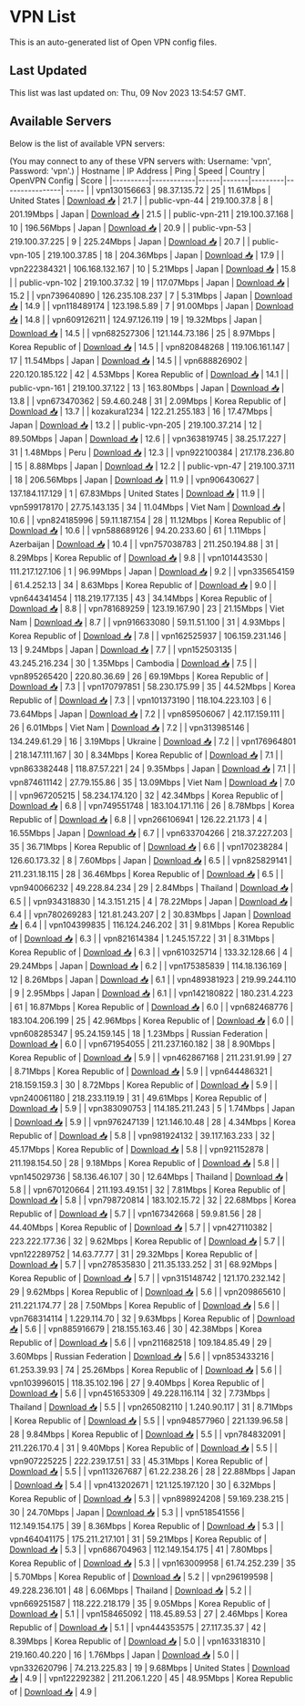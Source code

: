 # VPN List

This is an auto-generated list of Open VPN config files.

## Last Updated

This list was last updated on: Thu, 09 Nov 2023 13:54:57 GMT.

## Available Servers

Below is the list of available VPN servers:

(You may connect to any of these VPN servers with: Username: 'vpn', Password: 'vpn'.)
| Hostname | IP Address | Ping | Speed | Country | OpenVPN Config | Score |
|----------|------------|------|-------|---------|----------------| ----- |
| vpn130156663 | 98.37.135.72 | 25 | 11.61Mbps | United States | [Download 📥](./configs/server_0_US.ovpn) | 21.7 |
| public-vpn-44 | 219.100.37.8 | 8 | 201.19Mbps | Japan | [Download 📥](./configs/server_1_JP.ovpn) | 21.5 |
| public-vpn-211 | 219.100.37.168 | 10 | 196.56Mbps | Japan | [Download 📥](./configs/server_2_JP.ovpn) | 20.9 |
| public-vpn-53 | 219.100.37.225 | 9 | 225.24Mbps | Japan | [Download 📥](./configs/server_3_JP.ovpn) | 20.7 |
| public-vpn-105 | 219.100.37.85 | 18 | 204.36Mbps | Japan | [Download 📥](./configs/server_4_JP.ovpn) | 17.9 |
| vpn222384321 | 106.168.132.167 | 10 | 5.21Mbps | Japan | [Download 📥](./configs/server_5_JP.ovpn) | 15.8 |
| public-vpn-102 | 219.100.37.32 | 19 | 117.07Mbps | Japan | [Download 📥](./configs/server_6_JP.ovpn) | 15.2 |
| vpn739640890 | 126.235.108.237 | 7 | 5.31Mbps | Japan | [Download 📥](./configs/server_7_JP.ovpn) | 14.9 |
| vpn118489174 | 123.198.5.89 | 7 | 91.00Mbps | Japan | [Download 📥](./configs/server_8_JP.ovpn) | 14.8 |
| vpn609126211 | 124.97.126.119 | 19 | 19.32Mbps | Japan | [Download 📥](./configs/server_9_JP.ovpn) | 14.5 |
| vpn682527306 | 121.144.73.186 | 25 | 8.97Mbps | Korea Republic of | [Download 📥](./configs/server_10_KR.ovpn) | 14.5 |
| vpn820848268 | 119.106.161.147 | 17 | 11.54Mbps | Japan | [Download 📥](./configs/server_11_JP.ovpn) | 14.5 |
| vpn688826902 | 220.120.185.122 | 42 | 4.53Mbps | Korea Republic of | [Download 📥](./configs/server_12_KR.ovpn) | 14.1 |
| public-vpn-161 | 219.100.37.122 | 13 | 163.80Mbps | Japan | [Download 📥](./configs/server_13_JP.ovpn) | 13.8 |
| vpn673470362 | 59.4.60.248 | 31 | 2.09Mbps | Korea Republic of | [Download 📥](./configs/server_14_KR.ovpn) | 13.7 |
| kozakura1234 | 122.21.255.183 | 16 | 17.47Mbps | Japan | [Download 📥](./configs/server_15_JP.ovpn) | 13.2 |
| public-vpn-205 | 219.100.37.214 | 12 | 89.50Mbps | Japan | [Download 📥](./configs/server_16_JP.ovpn) | 12.6 |
| vpn363819745 | 38.25.17.227 | 31 | 1.48Mbps | Peru | [Download 📥](./configs/server_17_PE.ovpn) | 12.3 |
| vpn922100384 | 217.178.236.80 | 15 | 8.88Mbps | Japan | [Download 📥](./configs/server_18_JP.ovpn) | 12.2 |
| public-vpn-47 | 219.100.37.11 | 18 | 206.56Mbps | Japan | [Download 📥](./configs/server_19_JP.ovpn) | 11.9 |
| vpn906430627 | 137.184.117.129 | 1 | 67.83Mbps | United States | [Download 📥](./configs/server_20_US.ovpn) | 11.9 |
| vpn599178170 | 27.75.143.135 | 34 | 11.04Mbps | Viet Nam | [Download 📥](./configs/server_21_VN.ovpn) | 10.6 |
| vpn824185996 | 59.11.187.154 | 28 | 11.12Mbps | Korea Republic of | [Download 📥](./configs/server_22_KR.ovpn) | 10.6 |
| vpn588689126 | 94.20.233.60 | 61 | 1.11Mbps | Azerbaijan | [Download 📥](./configs/server_23_AZ.ovpn) | 10.4 |
| vpn757038783 | 211.250.194.88 | 31 | 8.29Mbps | Korea Republic of | [Download 📥](./configs/server_24_KR.ovpn) | 9.8 |
| vpn101443530 | 111.217.127.106 | 1 | 96.99Mbps | Japan | [Download 📥](./configs/server_25_JP.ovpn) | 9.2 |
| vpn335654159 | 61.4.252.13 | 34 | 8.63Mbps | Korea Republic of | [Download 📥](./configs/server_26_KR.ovpn) | 9.0 |
| vpn644341454 | 118.219.177.135 | 43 | 34.14Mbps | Korea Republic of | [Download 📥](./configs/server_27_KR.ovpn) | 8.8 |
| vpn781689259 | 123.19.167.90 | 23 | 21.15Mbps | Viet Nam | [Download 📥](./configs/server_28_VN.ovpn) | 8.7 |
| vpn916633080 | 59.11.51.100 | 31 | 4.93Mbps | Korea Republic of | [Download 📥](./configs/server_29_KR.ovpn) | 7.8 |
| vpn162525937 | 106.159.231.146 | 13 | 9.24Mbps | Japan | [Download 📥](./configs/server_30_JP.ovpn) | 7.7 |
| vpn152503135 | 43.245.216.234 | 30 | 1.35Mbps | Cambodia | [Download 📥](./configs/server_31_KH.ovpn) | 7.5 |
| vpn895265420 | 220.80.36.69 | 26 | 69.19Mbps | Korea Republic of | [Download 📥](./configs/server_32_KR.ovpn) | 7.3 |
| vpn170797851 | 58.230.175.99 | 35 | 44.52Mbps | Korea Republic of | [Download 📥](./configs/server_33_KR.ovpn) | 7.3 |
| vpn101373190 | 118.104.223.103 | 6 | 73.64Mbps | Japan | [Download 📥](./configs/server_34_JP.ovpn) | 7.2 |
| vpn859506067 | 42.117.159.111 | 26 | 6.01Mbps | Viet Nam | [Download 📥](./configs/server_35_VN.ovpn) | 7.2 |
| vpn313985146 | 134.249.61.29 | 16 | 3.19Mbps | Ukraine | [Download 📥](./configs/server_36_UA.ovpn) | 7.2 |
| vpn176964801 | 218.147.111.167 | 30 | 8.34Mbps | Korea Republic of | [Download 📥](./configs/server_37_KR.ovpn) | 7.1 |
| vpn863382448 | 118.87.57.221 | 24 | 9.35Mbps | Japan | [Download 📥](./configs/server_38_JP.ovpn) | 7.1 |
| vpn874611142 | 27.79.155.86 | 35 | 13.09Mbps | Viet Nam | [Download 📥](./configs/server_39_VN.ovpn) | 7.0 |
| vpn967205215 | 58.234.174.120 | 32 | 42.34Mbps | Korea Republic of | [Download 📥](./configs/server_40_KR.ovpn) | 6.8 |
| vpn749551748 | 183.104.171.116 | 26 | 8.78Mbps | Korea Republic of | [Download 📥](./configs/server_41_KR.ovpn) | 6.8 |
| vpn266106941 | 126.22.21.173 | 4 | 16.55Mbps | Japan | [Download 📥](./configs/server_42_JP.ovpn) | 6.7 |
| vpn633704266 | 218.37.227.203 | 35 | 36.71Mbps | Korea Republic of | [Download 📥](./configs/server_43_KR.ovpn) | 6.6 |
| vpn170238284 | 126.60.173.32 | 8 | 7.60Mbps | Japan | [Download 📥](./configs/server_44_JP.ovpn) | 6.5 |
| vpn825829141 | 211.231.18.115 | 28 | 36.46Mbps | Korea Republic of | [Download 📥](./configs/server_45_KR.ovpn) | 6.5 |
| vpn940066232 | 49.228.84.234 | 29 | 2.84Mbps | Thailand | [Download 📥](./configs/server_46_TH.ovpn) | 6.5 |
| vpn934318830 | 14.3.151.215 | 4 | 78.22Mbps | Japan | [Download 📥](./configs/server_47_JP.ovpn) | 6.4 |
| vpn780269283 | 121.81.243.207 | 2 | 30.83Mbps | Japan | [Download 📥](./configs/server_48_JP.ovpn) | 6.4 |
| vpn104399835 | 116.124.246.202 | 31 | 9.81Mbps | Korea Republic of | [Download 📥](./configs/server_49_KR.ovpn) | 6.3 |
| vpn821614384 | 1.245.157.22 | 31 | 8.31Mbps | Korea Republic of | [Download 📥](./configs/server_50_KR.ovpn) | 6.3 |
| vpn610325714 | 133.32.128.66 | 4 | 29.24Mbps | Japan | [Download 📥](./configs/server_51_JP.ovpn) | 6.2 |
| vpn175385839 | 114.18.136.169 | 12 | 8.26Mbps | Japan | [Download 📥](./configs/server_52_JP.ovpn) | 6.1 |
| vpn489381923 | 219.99.244.110 | 9 | 2.95Mbps | Japan | [Download 📥](./configs/server_53_JP.ovpn) | 6.1 |
| vpn142180822 | 180.231.4.223 | 61 | 16.87Mbps | Korea Republic of | [Download 📥](./configs/server_54_KR.ovpn) | 6.0 |
| vpn682468776 | 183.104.206.199 | 25 | 42.96Mbps | Korea Republic of | [Download 📥](./configs/server_55_KR.ovpn) | 6.0 |
| vpn608285347 | 95.24.159.145 | 18 | 1.23Mbps | Russian Federation | [Download 📥](./configs/server_56_RU.ovpn) | 6.0 |
| vpn671954055 | 211.237.160.182 | 38 | 8.90Mbps | Korea Republic of | [Download 📥](./configs/server_57_KR.ovpn) | 5.9 |
| vpn462867168 | 211.231.91.99 | 27 | 8.71Mbps | Korea Republic of | [Download 📥](./configs/server_58_KR.ovpn) | 5.9 |
| vpn644486321 | 218.159.159.3 | 30 | 8.72Mbps | Korea Republic of | [Download 📥](./configs/server_59_KR.ovpn) | 5.9 |
| vpn240061180 | 218.233.119.19 | 31 | 49.61Mbps | Korea Republic of | [Download 📥](./configs/server_60_KR.ovpn) | 5.9 |
| vpn383090753 | 114.185.211.243 | 5 | 1.74Mbps | Japan | [Download 📥](./configs/server_61_JP.ovpn) | 5.9 |
| vpn976247139 | 121.146.10.48 | 28 | 4.34Mbps | Korea Republic of | [Download 📥](./configs/server_62_KR.ovpn) | 5.8 |
| vpn981924132 | 39.117.163.233 | 32 | 45.17Mbps | Korea Republic of | [Download 📥](./configs/server_63_KR.ovpn) | 5.8 |
| vpn921152878 | 211.198.154.50 | 28 | 9.18Mbps | Korea Republic of | [Download 📥](./configs/server_64_KR.ovpn) | 5.8 |
| vpn145029736 | 58.136.46.107 | 30 | 12.64Mbps | Thailand | [Download 📥](./configs/server_65_TH.ovpn) | 5.8 |
| vpn670120664 | 211.193.49.151 | 32 | 7.81Mbps | Korea Republic of | [Download 📥](./configs/server_66_KR.ovpn) | 5.8 |
| vpn798720814 | 183.102.15.72 | 32 | 22.68Mbps | Korea Republic of | [Download 📥](./configs/server_67_KR.ovpn) | 5.7 |
| vpn167342668 | 59.9.81.56 | 28 | 44.40Mbps | Korea Republic of | [Download 📥](./configs/server_68_KR.ovpn) | 5.7 |
| vpn427110382 | 223.222.177.36 | 32 | 9.62Mbps | Korea Republic of | [Download 📥](./configs/server_69_KR.ovpn) | 5.7 |
| vpn122289752 | 14.63.77.77 | 31 | 29.32Mbps | Korea Republic of | [Download 📥](./configs/server_70_KR.ovpn) | 5.7 |
| vpn278535830 | 211.35.133.252 | 31 | 68.92Mbps | Korea Republic of | [Download 📥](./configs/server_71_KR.ovpn) | 5.7 |
| vpn315148742 | 121.170.232.142 | 29 | 9.62Mbps | Korea Republic of | [Download 📥](./configs/server_72_KR.ovpn) | 5.6 |
| vpn209865610 | 211.221.174.77 | 28 | 7.50Mbps | Korea Republic of | [Download 📥](./configs/server_73_KR.ovpn) | 5.6 |
| vpn768314114 | 1.229.114.70 | 32 | 9.63Mbps | Korea Republic of | [Download 📥](./configs/server_74_KR.ovpn) | 5.6 |
| vpn885916679 | 218.155.163.46 | 30 | 42.38Mbps | Korea Republic of | [Download 📥](./configs/server_75_KR.ovpn) | 5.6 |
| vpn211682518 | 109.184.85.49 | 29 | 3.60Mbps | Russian Federation | [Download 📥](./configs/server_76_RU.ovpn) | 5.6 |
| vpn853433216 | 61.253.39.93 | 74 | 25.26Mbps | Korea Republic of | [Download 📥](./configs/server_77_KR.ovpn) | 5.6 |
| vpn103996015 | 118.35.102.196 | 27 | 9.40Mbps | Korea Republic of | [Download 📥](./configs/server_78_KR.ovpn) | 5.6 |
| vpn451653309 | 49.228.116.114 | 32 | 7.73Mbps | Thailand | [Download 📥](./configs/server_79_TH.ovpn) | 5.5 |
| vpn265082110 | 1.240.90.117 | 31 | 8.71Mbps | Korea Republic of | [Download 📥](./configs/server_80_KR.ovpn) | 5.5 |
| vpn948577960 | 221.139.96.58 | 28 | 9.84Mbps | Korea Republic of | [Download 📥](./configs/server_81_KR.ovpn) | 5.5 |
| vpn784832091 | 211.226.170.4 | 31 | 9.40Mbps | Korea Republic of | [Download 📥](./configs/server_82_KR.ovpn) | 5.5 |
| vpn907225225 | 222.239.17.51 | 33 | 45.31Mbps | Korea Republic of | [Download 📥](./configs/server_83_KR.ovpn) | 5.5 |
| vpn113267687 | 61.22.238.26 | 28 | 22.88Mbps | Japan | [Download 📥](./configs/server_84_JP.ovpn) | 5.4 |
| vpn413202671 | 121.125.197.120 | 30 | 6.32Mbps | Korea Republic of | [Download 📥](./configs/server_85_KR.ovpn) | 5.3 |
| vpn898924208 | 59.169.238.215 | 30 | 24.70Mbps | Japan | [Download 📥](./configs/server_86_JP.ovpn) | 5.3 |
| vpn518541556 | 112.149.154.175 | 39 | 8.36Mbps | Korea Republic of | [Download 📥](./configs/server_87_KR.ovpn) | 5.3 |
| vpn464041175 | 175.211.217.101 | 31 | 59.21Mbps | Korea Republic of | [Download 📥](./configs/server_88_KR.ovpn) | 5.3 |
| vpn686704963 | 112.149.154.175 | 41 | 7.80Mbps | Korea Republic of | [Download 📥](./configs/server_89_KR.ovpn) | 5.3 |
| vpn163009958 | 61.74.252.239 | 35 | 5.70Mbps | Korea Republic of | [Download 📥](./configs/server_90_KR.ovpn) | 5.2 |
| vpn296199598 | 49.228.236.101 | 48 | 6.06Mbps | Thailand | [Download 📥](./configs/server_91_TH.ovpn) | 5.2 |
| vpn669251587 | 118.222.218.179 | 35 | 9.05Mbps | Korea Republic of | [Download 📥](./configs/server_92_KR.ovpn) | 5.1 |
| vpn158465092 | 118.45.89.53 | 27 | 2.46Mbps | Korea Republic of | [Download 📥](./configs/server_93_KR.ovpn) | 5.1 |
| vpn444353575 | 27.117.35.37 | 42 | 8.39Mbps | Korea Republic of | [Download 📥](./configs/server_94_KR.ovpn) | 5.0 |
| vpn163318310 | 219.160.40.220 | 16 | 1.76Mbps | Japan | [Download 📥](./configs/server_95_JP.ovpn) | 5.0 |
| vpn332620796 | 74.213.225.83 | 19 | 9.68Mbps | United States | [Download 📥](./configs/server_96_US.ovpn) | 4.9 |
| vpn122292382 | 211.206.1.220 | 45 | 48.95Mbps | Korea Republic of | [Download 📥](./configs/server_97_KR.ovpn) | 4.9 |

